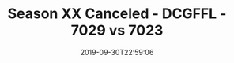 ---
title: Season XX Canceled - DCGFFL - 7029 vs 7023
teams_score:
- team: 7029
  score: 6
- team: 7023
  score: 45
mvp: Tony, Scott
game-ball: Ken, Josh
season: 19
week: 4
date: '2019-09-30T22:59:06'
pageid: season-xix-week-4-9-29-7029-vs-7023
---